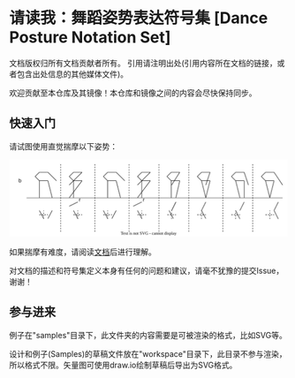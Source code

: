 # 请读我：舞蹈姿势表达符号集 [Dance Posture Notation Set]

文档版权归所有文档贡献者所有。
引用请注明出处(引用内容所在文档的链接，或者包含出处信息的其他媒体文件)。

欢迎贡献至本仓库及其镜像！本仓库和镜像之间的内容会尽快保持同步。

## 快速入门

请试图使用直觉揣摩以下姿势：

![形态](samples/example1.svg)

如果揣摩有难度，请阅读[文档](spec/SPEC.md "舞蹈姿势表达符号集")后进行理解。

对文档的描述和符号集定义本身有任何的问题和建议，请毫不犹豫的提交Issue，谢谢！

## 参与进来

例子在"samples"目录下，此文件夹的内容需要是可被渲染的格式，比如SVG等。

设计和例子(Samples)的草稿文件放在"workspace"目录下，此目录不参与渲染，所以格式不限。矢量图可使用draw.io绘制草稿后导出为SVG格式。


